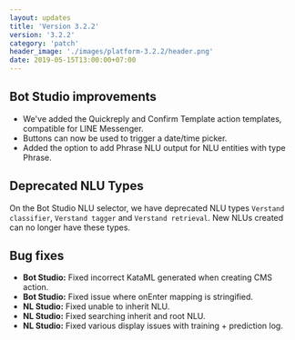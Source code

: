 ```yaml
---
layout: updates
title: 'Version 3.2.2'
version: '3.2.2'
category: 'patch'
header_image: './images/platform-3.2.2/header.png'
date: 2019-05-15T13:00:00+07:00
---
```


## Bot Studio improvements

- We've added the Quickreply and Confirm Template action templates, compatible for LINE Messenger.
- Buttons can now be used to trigger a date/time picker.
- Added the option to add Phrase NLU output for NLU entities with type Phrase.

## Deprecated NLU Types

On the Bot Studio NLU selector, we have deprecated NLU types `Verstand classifier`, `Verstand tagger` and `Verstand retrieval`. New NLUs created can no longer have these types.

## Bug fixes

- **Bot Studio:** Fixed incorrect KataML generated when creating CMS action.
- **Bot Studio:** Fixed issue where onEnter mapping is stringified.
- **NL Studio:** Fixed unable to inherit NLU.
- **NL Studio:** Fixed searching inherit and root NLU.
- **NL Studio:** Fixed various display issues with training + prediction log.
